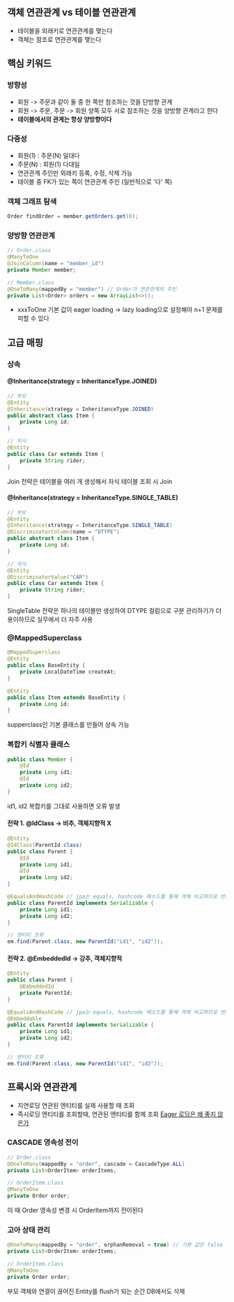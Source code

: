 ## 객체 연관관계 vs 테이블 연관관계
- 테이블을 외래키로 연관관계를 맺는다
- 객체는 참조로 연관관계를 맺는다
## 핵심 키워드
### 방향성
- 회원 -> 주문과 같이 둘 중 한 쪽만 참조하는 것을 단방향 관계
- 회원 -> 주문, 주문 -> 회원 양쪽 모두 서로 참조하는 것을 양방향 관계라고 한다
- **테이블에서의 관계는 항상 양방향이다**
### 다중성
- 회원(1) : 주문(N) 일대다
- 주문(N) : 회원(1) 다대일
- 연관관계 주인만 외래키 등록, 수정, 삭제 가능
- 테이블 중 FK가 있는 쪽이 연관관계 주인 (일반적으로 '다' 쪽)
### 객체 그래프 탐색
```java
Order findOrder = member.getOrders.get(0);
```
### 양방향 연관관계
```java
// Order.class
@ManyToOne
@JoinColumn(name = "member_id")
private Member member;

// Member.class
@OneToMany(mappedBy = "member") // Order가 연관관계의 주인
private List<Order> orders = new ArrayList<>();
```
- xxxToOne
  기본 값이 eager loading -> lazy loading으로 설정해야 n+1 문제를 피할 수 있다
## 고급 매핑
### 상속
#### @Inheritance(strategy = InheritanceType.JOINED)
```java
// 부모
@Entity
@Inheritance(strategy = InheritanceType.JOINED)
public abstract class Item {
	private Long id;
}

// 자식
@Entity
public class Car extends Item {
	private String rider;
}
```
Join 전략은 테이블을 여러 개 생성해서 자식 테이블 조회 시 Join
#### @Inheritance(strategy = InheritanceType.SINGLE_TABLE)
```java
// 부모
@Entity
@Inheritance(strategy = InheritanceType.SINGLE_TABLE)
@DiscriminatorColumn(name = "DTYPE")
public abstract class Item {
	private Long id;
}

// 자식
@Entity
@DiscriminatorValue("CAR")
public class Car extends Item {
	private String rider;
}
```
SingleTable 전략은 하나의 테이블만 생성하여 DTYPE 컬럼으로 구분
관리하기가 더 용이하므로 실무에서 더 자주 사용
### @MappedSuperclass
```java
@MappedSuperclass
@Entity
public class BaseEntity {
	private LocalDateTime createAt;
}

@Entity
public class Item extends BaseEntity {
	private Long id;
}
```
supperclass인 기본 클래스를 만들어 상속 가능
### 복합키 식별자 클래스
```java
public class Member {
	@Id
	private Long id1;
	@Id
	private Long id2;
}
```
id1, id2 복합키를 그대로 사용하면 오류 발생
#### 전략 1. @IdClass -> 비추, 객체지향적 X
```java
@Entity
@IdClass(ParentId.class)
public class Parent {
	@Id
	private Long id1;
	@Id
	private Long id2;
}

@EqualsAndHashCode // jpa는 equals, hashcode 메소드를 통해 객체 비교하므로 반드시 구현
public class ParentId implements Serializable {
	private Long id1;
	private Long id2;
}

// 엔티티 조회
em.find(Parent.class, new ParentId("id1", "id2"));
```
#### 전략 2. @EmbeddedId -> 강추, 객체지향적
```java
@Entity
public class Parent {
	@EmbeddedId
	private ParentId;
}

@EqualsAndHashCode // jpa는 equals, hashcode 메소드를 통해 객체 비교하므로 반드시 구현
@Embeddable
public class ParentId implements Serializable {
	private Long id1;
	private Long id2;
}

// 엔티티 조회
em.find(Parent.class, new ParentId("id1", "id2"));
```
## 프록시와 연관관계
- 지연로딩
  연관된 엔티티를 실제 사용할 때 조회
- 즉시로딩
  엔티티를 조회할때, 연관된 엔티티를 함께 조회
[Eager 로딩은 왜 좋지 않은가](https://velog.io/@jin0849/JPA-%EC%A6%89%EC%8B%9C%EB%A1%9C%EB%94%A9EAGER%EA%B3%BC-%EC%A7%80%EC%97%B0%EB%A1%9C%EB%94%A9LAZY)
### CASCADE 영속성 전이
```java
// Order.class
@OneToMany(mappedBy = "order", cascade = CascadeType.ALL)
private List<OrderItem> orderItems;

// OrderItem.class
@ManyToOne
private Order order;
```
이 때 Order 영속성 변경 시 OrderItem까지 전이된다
### 고아 상태 관리
```java
@OneToMany(mappedBy = "order", orphanRemoval = true) // 기본 값은 false
private List<OrderItem> orderItems;

// OrderItem.class
@ManyToOne
private Order order;
```
부모 객체와 연결이 끊어진 Entity를 flush가 되는 순간 DB에서도 삭제
